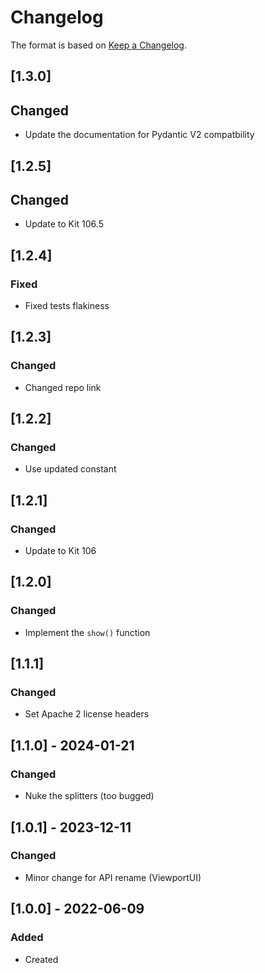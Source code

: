 # Changelog
The format is based on [Keep a Changelog](https://keepachangelog.com/en/1.0.0/).

## [1.3.0]
## Changed
- Update the documentation for Pydantic V2 compatbility

## [1.2.5]
## Changed
- Update to Kit 106.5

## [1.2.4]
### Fixed
- Fixed tests flakiness

## [1.2.3]
### Changed
- Changed repo link

## [1.2.2]
### Changed
- Use updated constant

## [1.2.1]
### Changed
- Update to Kit 106

## [1.2.0]
### Changed
- Implement the `show()` function

## [1.1.1]
### Changed
- Set Apache 2 license headers

## [1.1.0] - 2024-01-21
### Changed
- Nuke the splitters (too bugged)

## [1.0.1] - 2023-12-11
### Changed
- Minor change for API rename (ViewportUI)

## [1.0.0] - 2022-06-09
### Added
- Created
